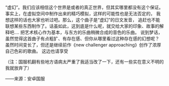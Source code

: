 “虚幻”。我们应该相信这个世界是或者的真正世界，但其实哪里都没有这个保证。 事实上，在虚拟空间中制作出来的精巧模拟，这样的可能性也是无法否定的， 我想这样的话也大家也听过吧。那么，这个曲子是“虚幻”的日文发音， 追赶也不能联想某些东西制作了。话虽如此，这到底是什么呢，就交给大家的印象、故事的解释吧.... 把艺术核心作为基本，与东方的乐曲稍微合成的音色的乐曲。 说到梦话，虽然觉得这首曲子有点粗犷、有存在感、但你从哪里看过这种存在感的幻想呢？ 虽然时间变长了，但还是继续前作《new challenger approaching》创作了浓厚自己色彩的歌曲。 这边也请享受  

（注：国服机翻有些地方语病太严重了我适当改了一下，还有一些实在意义不明的我就放弃了）  

——来源：安卓国服